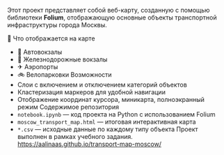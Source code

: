 Этот проект представляет собой веб-карту, созданную с помощью библиотеки **Folium**, отображающую основные объекты транспортной инфраструктуры города Москвы.

📌 Что отображается на карте
- 🚌 Автовокзалы
- 🚆 Железнодорожные вокзалы
- ✈ Аэропорты
- 🚲 Велопарковки
Возможности
- Слои с включением и отключением категорий объектов
- Кластеризация маркеров для удобной навигации
- Отображение координат курсора, миникарта, полноэкранный режим
Содержимое репозитория
- `notebook.ipynb` — код проекта на Python с использованием Folium
- `moscow_transport_map.html` — итоговая интерактивная карта
- `*.csv` — исходные данные по каждому типу объекта
Проект выполнен в рамках учебного задания.
https://aalinaas.github.io/transport-map-moscow/
